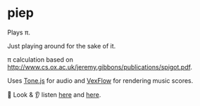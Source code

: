 # piep

Plays π.

Just playing around for the sake of it.

π calculation based on http://www.cs.ox.ac.uk/jeremy.gibbons/publications/spigot.pdf.

Uses [Tone.js](https://tonejs.github.io/) for audio and [VexFlow](https://github.com/0xfe/vexflow) for rendering music scores.

👀 Look & 👂 listen [here](https://piep.wolfgang-werner.net/) and [here](https://piep-git-visuals-experiment-wwerner.vercel.app/).
